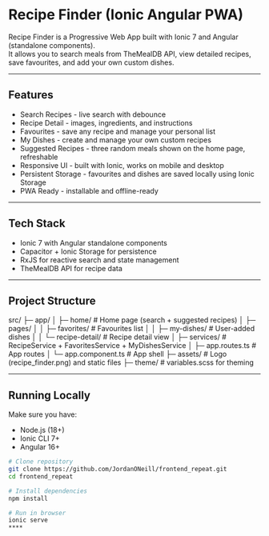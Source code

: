 # Recipe Finder (Ionic Angular PWA)

Recipe Finder is a Progressive Web App built with Ionic 7 and Angular (standalone components).  
It allows you to search meals from TheMealDB API, view detailed recipes, save favourites, and add your own custom dishes.

---

## Features

- Search Recipes - live search with debounce
- Recipe Detail - images, ingredients, and instructions
- Favourites - save any recipe and manage your personal list
- My Dishes - create and manage your own custom recipes
- Suggested Recipes - three random meals shown on the home page, refreshable
- Responsive UI - built with Ionic, works on mobile and desktop
- Persistent Storage - favourites and dishes are saved locally using Ionic Storage
- PWA Ready - installable and offline-ready

---

## Tech Stack

- Ionic 7 with Angular standalone components
- Capacitor + Ionic Storage for persistence
- RxJS for reactive search and state management
- TheMealDB API for recipe data

---

## Project Structure

src/
├─ app/
│ ├─ home/ # Home page (search + suggested recipes)
│ ├─ pages/
│ │ ├─ favorites/ # Favourites list
│ │ ├─ my-dishes/ # User-added dishes
│ │ └─ recipe-detail/ # Recipe detail view
│ ├─ services/ # RecipeService + FavoritesService + MyDishesService
│ ├─ app.routes.ts # App routes
│ └─ app.component.ts # App shell
├─ assets/ # Logo (recipe_finder.png) and static files
├─ theme/ # variables.scss for theming

---

## Running Locally

Make sure you have:

- Node.js (18+)
- Ionic CLI 7+
- Angular 16+

```bash
# Clone repository
git clone https://github.com/JordanONeill/frontend_repeat.git
cd frontend_repeat

# Install dependencies
npm install

# Run in browser
ionic serve
****
